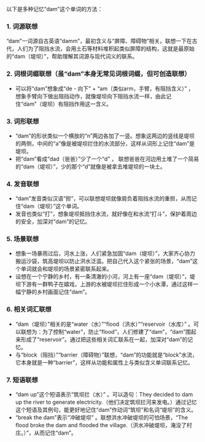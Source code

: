 以下是多种记忆“dam”这个单词的方法：

### 1. 词源联想
 “dam”一词源自古英语“damm”，最初含义与“屏障、障碍物”相关。联想一下在古代，人们为了阻挡水流，会用土石等材料堆积起类似屏障的结构，这就是最原始的“dam（堤坝）”，帮助理解其词源与现代词义的联系。

### 2. 词根词缀联想（虽“dam”本身无常见词根词缀，但可创造联想）
 - 可以将“dam”想象成“de - 向下” + “am（类似arm，手臂，有阻挡含义）” ， 想象手臂向下做出阻挡动作，就像堤坝向下阻挡水流一样，由此记住“dam”（堤坝）有阻挡作用这一含义。

### 3. 词形联想
 - “dam”的形状类似一个横放的“n”两边各加了一竖。想象这两边的竖线是堤坝的两侧，中间的“a”像是被堤坝拦住的水流部分，这样从词形上记住“dam”是堤坝。
 - 把“dam”看成“dad（爸爸）”少了一个“d” ， 联想爸爸在河边用土堆了一个简易的“dam（堤坝）”，少的那个“d”就像是被拿去堆堤坝的一块土。

### 4. 发音联想
 - “dam”发音类似汉语“担”，可以联想堤坝就像肩负着阻挡水流的重担，从而记住“dam（堤坝）”这个单词。
 - 发音也类似“打”，想象堤坝抵挡住水流，就好像在和水流“打斗”，保护着周边的安全，加深对“dam”的记忆。

### 5. 场景联想
 - 想象一场暴雨过后，河水上涨，人们紧急加固“dam（堤坝）”，大家齐心协力搬运沙袋，筑高堤坝以防止洪水泛滥。把自己代入这个紧张的场景，“dam”这个单词就会和堤坝的场景紧密联系起来。
 - 设想在一个宁静的乡村，有一条清澈的小河，河上有一座“dam（堤坝）”，堤坝下游有一群鸭子在嬉戏，上游的水被堤坝拦住形成一个小水潭，通过这样一幅宁静的乡村画面记住“dam”。

### 6. 相关词汇联想
 - “dam（堤坝）”相关的是“water（水）”“flood（洪水）”“reservoir（水库）” 。可以联想为：为了控制“water”，防止“flood”，人们修建了“dam”，“dam”围起来形成了“reservoir”。通过把这些相关词汇联系在一起，加深对“dam”的记忆。
 - 与“block（阻挡）”“barrier（障碍物）”联想，“dam”的功能就是“block”水流，它本身就是一种“barrier”，这样从功能和属性上与类似含义单词联系记忆。

### 7. 短语联想
 - “dam up”这个短语表示“筑坝拦（水）” 。可以造句：They decided to dam up the river to generate electricity.（他们决定筑坝拦河来发电。）通过记忆这个短语及其例句，能更好地记住“dam”作动词“筑坝”和名词“堤坝”的含义。
 - “break the dam”表示“冲破堤坝” 。联想洪水冲破堤坝的可怕场景，“The flood broke the dam and flooded the village.（洪水冲破堤坝，淹没了村庄。）”，从而记住“dam”。 